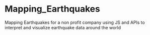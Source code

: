 # Mapping_Earthquakes
Mapping Earthquakes for a non profit company using JS and APIs to interpret and visualize earthquake data around the world
